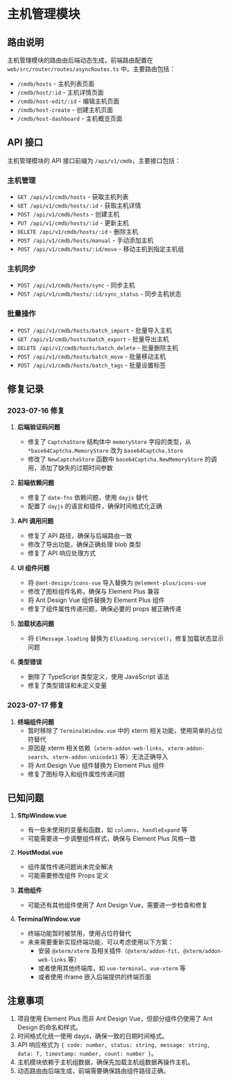 # 主机管理模块

## 路由说明

主机管理模块的路由由后端动态生成，前端路由配置在 `web/src/router/routes/asyncRoutes.ts` 中。主要路由包括：

- `/cmdb/hosts` - 主机列表页面
- `/cmdb/host/:id` - 主机详情页面
- `/cmdb/host-edit/:id` - 编辑主机页面
- `/cmdb/host-create` - 创建主机页面
- `/cmdb/host-dashboard` - 主机概览页面

## API 接口

主机管理模块的 API 接口前缀为 `/api/v1/cmdb`，主要接口包括：

### 主机管理

- `GET /api/v1/cmdb/hosts` - 获取主机列表
- `GET /api/v1/cmdb/hosts/:id` - 获取主机详情
- `POST /api/v1/cmdb/hosts` - 创建主机
- `PUT /api/v1/cmdb/hosts/:id` - 更新主机
- `DELETE /api/v1/cmdb/hosts/:id` - 删除主机
- `POST /api/v1/cmdb/hosts/manual` - 手动添加主机
- `POST /api/v1/cmdb/hosts/:id/move` - 移动主机到指定主机组

### 主机同步

- `POST /api/v1/cmdb/hosts/sync` - 同步主机
- `POST /api/v1/cmdb/hosts/:id/sync_status` - 同步主机状态

### 批量操作

- `POST /api/v1/cmdb/hosts/batch_import` - 批量导入主机
- `GET /api/v1/cmdb/hosts/batch_export` - 批量导出主机
- `DELETE /api/v1/cmdb/hosts/batch_delete` - 批量删除主机
- `POST /api/v1/cmdb/hosts/batch_move` - 批量移动主机
- `POST /api/v1/cmdb/hosts/batch_tags` - 批量设置标签

## 修复记录

### 2023-07-16 修复

1. **后端验证码问题**
   - 修复了 `CaptchaStore` 结构体中 `memoryStore` 字段的类型，从 `*base64Captcha.MemoryStore` 改为 `base64Captcha.Store`
   - 修改了 `NewCaptchaStore` 函数中 `base64Captcha.NewMemoryStore` 的调用，添加了缺失的过期时间参数

2. **前端依赖问题**
   - 修复了 `date-fns` 依赖问题，使用 `dayjs` 替代
   - 配置了 `dayjs` 的语言和插件，确保时间格式化正确

3. **API 调用问题**
   - 修复了 API 路径，确保与后端路由一致
   - 修改了导出功能，确保正确处理 blob 类型
   - 修复了 API 响应处理方式

4. **UI 组件问题**
   - 将 `@ant-design/icons-vue` 导入替换为 `@element-plus/icons-vue`
   - 修改了图标组件名称，确保与 Element Plus 兼容
   - 将 Ant Design Vue 组件替换为 Element Plus 组件
   - 修复了组件属性传递问题，确保必要的 props 被正确传递

5. **加载状态问题**
   - 将 `ElMessage.loading` 替换为 `ElLoading.service()`，修复加载状态显示问题

6. **类型错误**
   - 删除了 TypeScript 类型定义，使用 JavaScript 语法
   - 修复了类型错误和未定义变量

### 2023-07-17 修复

1. **终端组件问题**
   - 暂时移除了 `TerminalWindow.vue` 中的 xterm 相关功能，使用简单的占位符替代
   - 原因是 xterm 相关依赖（`xterm-addon-web-links`、`xterm-addon-search`、`xterm-addon-unicode11` 等）无法正确导入
   - 将 Ant Design Vue 组件替换为 Element Plus 组件
   - 修复了图标导入和组件属性传递问题

## 已知问题

1. **SftpWindow.vue**
   - 有一些未使用的变量和函数，如 `columns`、`handleExpand` 等
   - 可能需要进一步调整组件样式，确保与 Element Plus 风格一致

2. **HostModal.vue**
   - 组件属性传递问题尚未完全解决
   - 可能需要修改组件 Props 定义

3. **其他组件**
   - 可能还有其他组件使用了 Ant Design Vue，需要进一步检查和修复

4. **TerminalWindow.vue**
   - 终端功能暂时被禁用，使用占位符替代
   - 未来需要重新实现终端功能，可以考虑使用以下方案：
     - 安装 `@xterm/xterm` 及相关插件（`@xterm/addon-fit`、`@xterm/addon-web-links` 等）
     - 或者使用其他终端库，如 `vue-terminal`、`vue-xterm` 等
     - 或者使用 iframe 嵌入后端提供的终端页面

## 注意事项

1. 项目使用 Element Plus 而非 Ant Design Vue，但部分组件仍使用了 Ant Design 的命名和样式。
2. 时间格式化统一使用 dayjs，确保一致的日期时间格式。
3. API 响应格式为 `{ code: number, status: string, message: string, data: T, timestamp: number, count: number }`。
4. 主机模块依赖于主机组数据，确保先加载主机组数据再操作主机。
5. 动态路由由后端生成，前端需要确保路由组件路径正确。 
